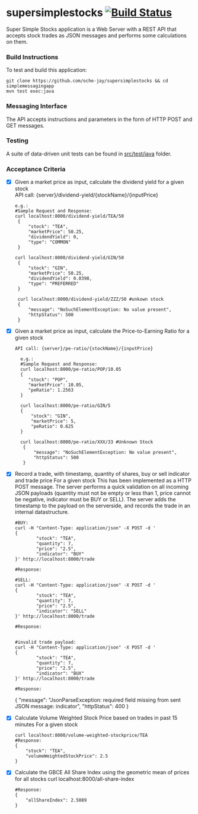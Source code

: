 # supersimplestocks [![Build Status](https://travis-ci.org/oche-jay/supersimplestocks.svg?branch=master)](https://travis-ci.org/oche-jay/simplemessagingapp)

Super Simple Stocks application is a Web Server with a REST API that accepts stock trades as JSON messages and performs
some calculations on them.

### Build Instructions
To test and build this application:

    git clone https://github.com/oche-jay/supersimplestocks && cd simplemessagingapp
    mvn test exec:java
    
### Messaging Interface
 The API accepts instructions and parameters in the form of HTTP POST and GET messages.
  
 ### Testing
A suite of data-driven unit tests can be found in  [src/test/java](/src/test/java/) folder.

 ### Acceptance Criteria                             

  - [x] Given a market price as input, calculate the dividend yield for a given stock  
        API call: {server}/dividend-yield/{stockName}/{inputPrice}
        
        e.g.:
        #Sample Request and Response:  
        curl localhost:8000/dividend-yield/TEA/50   
         {
             "stock": "TEA",
             "marketPrice": 50.25,
             "dividendYield": 0,
             "type": "COMMON"
         }
 
        curl localhost:8000/dividend-yield/GIN/50     
         {
             "stock": "GIN",
             "marketPrice": 50.25,
             "dividendYield": 0.0398,
             "type": "PREFERRED"
         }
             
         curl localhost:8000/dividend-yield/ZZZ/50 #unkown stock
         {
             "message": "NoSuchElementException: No value present",
             "httpStatus": 500
         }

  - [x]  Given a market price as input, calculate the Price-to-Earning Ratio for a given stock  
         
         API call: {server}/pe-ratio/{stockName}/{inputPrice}
                   
           e.g.:
           #Sample Request and Response:  
           curl localhost:8000/pe-ratio/POP/10.05  
           {
              "stock": "POP",
              "marketPrice": 10.05,
              "peRatio": 1.2563
           }
            
           curl localhost:8000/pe-ratio/GIN/5    
           {
               "stock": "GIN",
               "marketPrice": 5,
               "peRatio": 0.625
           }          
            
           curl localhost:8000/pe-ratio/XXX/33 #Unknown Stock
            {
                "message": "NoSuchElementException: No value present",
                "httpStatus": 500
            }
            
  - [x] Record a trade, with timestamp, quantity of shares, buy or sell indicator and trade price For a given stock
        This has been implemented as a HTTP POST message. The server performs a quick validation on all incoming 
        JSON payloads (quantity must not be empty or less than 1, price cannot be negative, indicator 
        must be BUY or SELL). The server adds the timestamp to the payload on the serverside, and records the trade
        in an internal datastructure.
        
        #BUY:
        curl -H "Content-Type: application/json" -X POST -d ' 
        {
                "stock": "TEA",
                "quantity": 7,
                "price": "2.5",
                "indicator": "BUY"
        }' http://localhost:8000/trade
        
        #Response:
        
        #SELL:
        curl -H "Content-Type: application/json" -X POST -d ' 
        {
                "stock": "TEA",
                "quantity": 7,
                "price": "2.5",
                "indicator": "SELL"
        }' http://localhost:8000/trade
        
        #Response:
        
        
        #invalid trade payload:
        curl -H "Content-Type: application/json" -X POST -d ' 
        {
                "stock": "TEA",
                "quantity": 7,
                "price": "2.5",
                "indicator": "BUX"
        }' http://localhost:8000/trade
                
        #Response:
       {
           "message": "JsonParseException: required field missing from sent JSON message: indicator",
           "httpStatus": 400
       }
         
 
                
  - [x] Calculate Volume Weighted Stock Price based on trades in past 15 minutes For a given stock
        
        curl localhost:8000/volume-weighted-stockprice/TEA
        #Response:
        {
            "stock": "TEA",
            "volumeWeightedStockPrice": 2.5
        }
  
  
  - [x] Calculate the GBCE All Share Index using the geometric mean of prices for all stocks
        curl localhost:8000/all-share-index
        
        #Response:
        {
            "allShareIndex": 2.5089
        }
